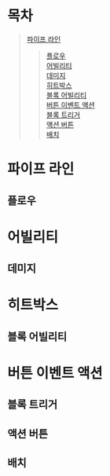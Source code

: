 ```
```
# 목차
> [파이프 라인](#)   
>  >[플로우](#)   
> [어빌리티](#)   
>  >[데미지](#)   
> [히트박스](#)   
>  >[블록 어빌리티](#)   
>[버튼 이벤트 액션](#)   
>  >[블록 트리거](#)   
>  >[액션 버튼](#)   
  >>[배치](#)   

# 파이프 라인
  ## 플로우
# 어빌리티
  ## 데미지
# 히트박스
  ## 블록 어빌리티
# 버튼 이벤트 액션
  ## 블록 트리거
  ## 액션 버튼
  ## 배치
